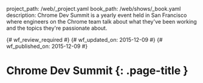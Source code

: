 project_path: /web/_project.yaml
book_path: /web/shows/_book.yaml
description: Chrome Dev Summit is a yearly event held in San Francisco where engineers on the Chrome team talk about what they've been working and the topics they're passionate about.

{# wf_review_required #}
{# wf_updated_on: 2015-12-09 #}
{# wf_published_on: 2015-12-09 #}

# Chrome Dev Summit {: .page-title }


